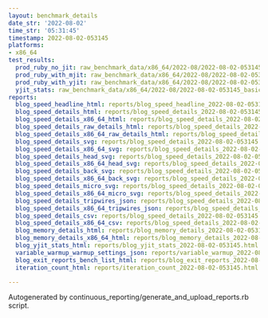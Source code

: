 ```yaml
---
layout: benchmark_details
date_str: '2022-08-02'
time_str: '05:31:45'
timestamp: 2022-08-02-053145
platforms:
- x86_64
test_results:
  prod_ruby_no_jit: raw_benchmark_data/x86_64/2022-08/2022-08-02-053145_basic_benchmark_prod_ruby_no_jit.json
  prod_ruby_with_mjit: raw_benchmark_data/x86_64/2022-08/2022-08-02-053145_basic_benchmark_prod_ruby_with_mjit.json
  prod_ruby_with_yjit: raw_benchmark_data/x86_64/2022-08/2022-08-02-053145_basic_benchmark_prod_ruby_with_yjit.json
  yjit_stats: raw_benchmark_data/x86_64/2022-08/2022-08-02-053145_basic_benchmark_yjit_stats.json
reports:
  blog_speed_headline_html: reports/blog_speed_headline_2022-08-02-053145.html
  blog_speed_details_html: reports/blog_speed_details_2022-08-02-053145.html
  blog_speed_details_x86_64_html: reports/blog_speed_details_2022-08-02-053145.x86_64.html
  blog_speed_details_raw_details_html: reports/blog_speed_details_2022-08-02-053145.raw_details.html
  blog_speed_details_x86_64_raw_details_html: reports/blog_speed_details_2022-08-02-053145.x86_64.raw_details.html
  blog_speed_details_svg: reports/blog_speed_details_2022-08-02-053145.svg
  blog_speed_details_x86_64_svg: reports/blog_speed_details_2022-08-02-053145.x86_64.svg
  blog_speed_details_head_svg: reports/blog_speed_details_2022-08-02-053145.head.svg
  blog_speed_details_x86_64_head_svg: reports/blog_speed_details_2022-08-02-053145.x86_64.head.svg
  blog_speed_details_back_svg: reports/blog_speed_details_2022-08-02-053145.back.svg
  blog_speed_details_x86_64_back_svg: reports/blog_speed_details_2022-08-02-053145.x86_64.back.svg
  blog_speed_details_micro_svg: reports/blog_speed_details_2022-08-02-053145.micro.svg
  blog_speed_details_x86_64_micro_svg: reports/blog_speed_details_2022-08-02-053145.x86_64.micro.svg
  blog_speed_details_tripwires_json: reports/blog_speed_details_2022-08-02-053145.tripwires.json
  blog_speed_details_x86_64_tripwires_json: reports/blog_speed_details_2022-08-02-053145.x86_64.tripwires.json
  blog_speed_details_csv: reports/blog_speed_details_2022-08-02-053145.csv
  blog_speed_details_x86_64_csv: reports/blog_speed_details_2022-08-02-053145.x86_64.csv
  blog_memory_details_html: reports/blog_memory_details_2022-08-02-053145.html
  blog_memory_details_x86_64_html: reports/blog_memory_details_2022-08-02-053145.x86_64.html
  blog_yjit_stats_html: reports/blog_yjit_stats_2022-08-02-053145.html
  variable_warmup_warmup_settings_json: reports/variable_warmup_2022-08-02-053145.warmup_settings.json
  blog_exit_reports_bench_list_html: reports/blog_exit_reports_2022-08-02-053145.bench_list.html
  iteration_count_html: reports/iteration_count_2022-08-02-053145.html

---
```

Autogenerated by continuous_reporting/generate_and_upload_reports.rb script.
